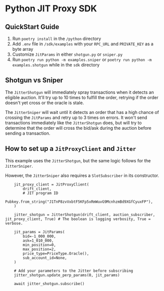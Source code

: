 # Python JIT Proxy SDK

## QuickStart Guide

1. Run `poetry install` in the `/python` directory
2. Add ```.env``` file in ```/sdk/examples``` with your ```RPC_URL``` and ```PRIVATE_KEY``` as a byte array
3. Customize ```JitParams``` in either ```shotgun.py``` or ```sniper.py```
4. Run ```poetry run python -m examples.sniper``` or ```poetry run python -m examples.shotgun``` while in the ```sdk``` directory

## Shotgun vs Sniper

The ```JitterShotgun``` will immediately spray transactions when it detects an eligible auction.
It'll try up to 10 times to fulfill the order, retrying if the order doesn't yet cross or the oracle is stale.

The ```JitterSniper``` will wait until it detects an order that has a high chance of crossing the ```JitParams``` and retry up to 3 times on errors.  It won't send transactions immediately like the ```JitterShotgun``` does, but will try to determine that the order will cross the bid/ask during the auction before sending a transaction.


## How to set up a ```JitProxyClient``` and ```Jitter```

This example uses the ```JitterShotgun```, but the same logic follows for the ```JitterSniper```.

However, the ```JitterSniper``` also requires a ```SlotSubscriber``` in its constructor.

```
    jit_proxy_client = JitProxyClient(
        drift_client,
        # JIT program ID
        Pubkey.from_string("J1TnP8zvVxbtF5KFp5xRmWuvG9McnhzmBd9XGfCyuxFP"),
    )

    jitter_shotgun = JitterShotgun(drift_client, auction_subscriber, jit_proxy_client, True) # The boolean is logging verbosity, True = verbose.

    jit_params = JitParams(
        bid=-1_000_000,
        ask=1_010_000,
        min_position=0,
        max_position=2,
        price_type=PriceType.Oracle(),
        sub_account_id=None,
    )

    # Add your parameters to the Jitter before subscribing
    jitter_shotgun.update_perp_params(0, jit_params)

    await jitter_shotgun.subscribe()
```